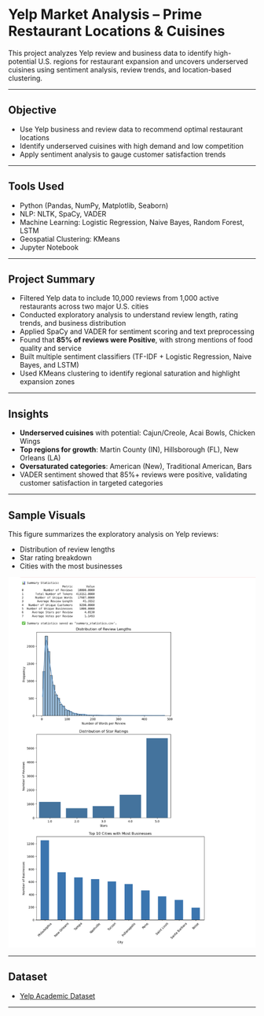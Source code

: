 # Yelp Market Analysis – Prime Restaurant Locations & Cuisines

This project analyzes Yelp review and business data to identify high-potential U.S. regions for restaurant expansion and uncovers underserved cuisines using sentiment analysis, review trends, and location-based clustering.

---

## Objective

- Use Yelp business and review data to recommend optimal restaurant locations
- Identify underserved cuisines with high demand and low competition
- Apply sentiment analysis to gauge customer satisfaction trends

---

## Tools Used

- Python (Pandas, NumPy, Matplotlib, Seaborn)
- NLP: NLTK, SpaCy, VADER
- Machine Learning: Logistic Regression, Naive Bayes, Random Forest, LSTM
- Geospatial Clustering: KMeans
- Jupyter Notebook

---

## Project Summary

- Filtered Yelp data to include 10,000 reviews from 1,000 active restaurants across two major U.S. cities
- Conducted exploratory analysis to understand review length, rating trends, and business distribution
- Applied SpaCy and VADER for sentiment scoring and text preprocessing
- Found that **85% of reviews were Positive**, with strong mentions of food quality and service
- Built multiple sentiment classifiers (TF-IDF + Logistic Regression, Naive Bayes, and LSTM)
- Used KMeans clustering to identify regional saturation and highlight expansion zones

---

## Insights

- **Underserved cuisines** with potential: Cajun/Creole, Acai Bowls, Chicken Wings
- **Top regions for growth**: Martin County (IN), Hillsborough (FL), New Orleans (LA)
- **Oversaturated categories**: American (New), Traditional American, Bars
- VADER sentiment showed that 85%+ reviews were positive, validating customer satisfaction in targeted categories

---

## Sample Visuals

This figure summarizes the exploratory analysis on Yelp reviews:

- Distribution of review lengths
- Star rating breakdown
- Cities with the most businesses

![EDA Summary](Visuals.png)

---

## Dataset

- [Yelp Academic Dataset](https://www.yelp.com/dataset)

---

